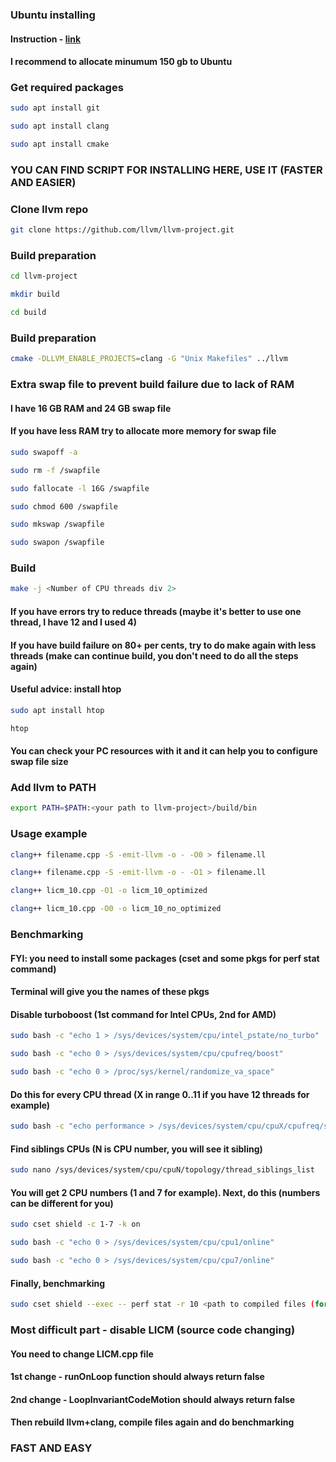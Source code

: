 ### Ubuntu installing
#### Instruction - [link](https://losst.ru/ustanovka-linux-ryadom-s-windows-10)
#### I recommend to allocate minumum 150 gb to Ubuntu

### **Get required packages**

```bash
sudo apt install git
```

```bash
sudo apt install clang
```

```bash
sudo apt install cmake
```
### YOU CAN FIND SCRIPT FOR INSTALLING HERE, USE IT (FASTER AND EASIER)

### **Clone llvm repo**

```bash
git clone https://github.com/llvm/llvm-project.git
```


### **Build preparation**

```bash
cd llvm-project
```

```bash
mkdir build
```

```bash
cd build
```


### **Build preparation**

```bash
cmake -DLLVM_ENABLE_PROJECTS=clang -G "Unix Makefiles" ../llvm
```

### **Extra swap file to prevent build failure due to lack of RAM**
#### I have 16 GB RAM and 24 GB swap file
#### If you have less RAM try to allocate more memory for swap file 

```bash
sudo swapoff -a
```

```bash
sudo rm -f /swapfile
```

```bash
sudo fallocate -l 16G /swapfile
```

```bash
sudo chmod 600 /swapfile
```

```bash
sudo mkswap /swapfile
```

```bash
sudo swapon /swapfile
```

### **Build**

```bash
make -j <Number of CPU threads div 2>
```
#### If you have errors try to reduce threads (maybe it's better to use one thread, I have 12 and I used 4)
#### If you have build failure on 80+ per cents, try to do make again with less threads (make can continue build, you don't need to do all the steps again)
#### Useful advice: install htop
``` bash
sudo apt install htop
```
```bash
htop
```
#### You can check your PC resources with it and it can help you to configure swap file size

### **Add llvm to PATH**

```bash
export PATH=$PATH:<your path to llvm-project>/build/bin
```

  
### **Usage example**
  
```bash
clang++ filename.cpp -S -emit-llvm -o - -O0 > filename.ll
```

```bash
clang++ filename.cpp -S -emit-llvm -o - -O1 > filename.ll
```

```bash
clang++ licm_10.cpp -O1 -o licm_10_optimized
```

```bash
clang++ licm_10.cpp -O0 -o licm_10_no_optimized
```

### Benchmarking
#### FYI: you need to install some packages (cset and some pkgs for perf stat command)
#### Terminal will give you the names of these pkgs
#### Disable turboboost (1st command for Intel CPUs, 2nd for AMD)

```bash
sudo bash -c "echo 1 > /sys/devices/system/cpu/intel_pstate/no_turbo"
````

```bash
sudo bash -c "echo 0 > /sys/devices/system/cpu/cpufreq/boost"
````

```bash
sudo bash -c "echo 0 > /proc/sys/kernel/randomize_va_space"
```
#### Do this for every CPU thread (X in range 0..11 if you have 12 threads for example)
```bash
sudo bash -c "echo performance > /sys/devices/system/cpu/cpuX/cpufreq/scaling_governor"
```

#### Find siblings CPUs (N is CPU number, you will see it sibling)
```bash
sudo nano /sys/devices/system/cpu/cpuN/topology/thread_siblings_list
```
#### You will get 2 CPU numbers (1 and 7 for example). Next, do this (numbers can be different for you)
```bash
sudo cset shield -c 1-7 -k on
```

```bash
sudo bash -c "echo 0 > /sys/devices/system/cpu/cpu1/online"
```

```bash
sudo bash -c "echo 0 > /sys/devices/system/cpu/cpu7/online"
```
#### Finally, benchmarking
```bash
sudo cset shield --exec -- perf stat -r 10 <path to compiled files (for example, ./build/licm_10_optimized)>
```

### Most difficult part - disable LICM (source code changing)
#### You need to change LICM.cpp file
#### 1st change - runOnLoop function should always return false
#### 2nd change - LoopInvariantCodeMotion should always return false
#### Then rebuild llvm+clang, compile files again and do benchmarking

### FAST AND EASY
